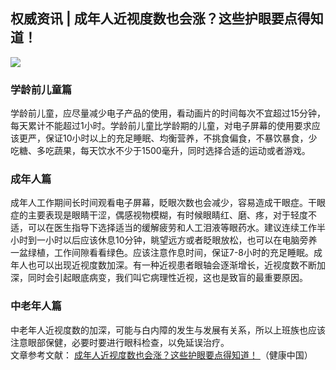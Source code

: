 ## 权威资讯 | 成年人近视度数也会涨？这些护眼要点得知道！  
![](http://cdncms.v-keep.cn/wp-content/uploads/2020/05/timg-7.gif)  
### 学龄前儿童篇  
学龄前儿童，应尽量减少电子产品的使用，看动画片的时间每次不宜超过15分钟，每天累计不能超过1小时。学龄前儿童比学龄期的儿童，对电子屏幕的使用要求应该更严，保证10小时以上的充足睡眠、均衡营养，不挑食偏食，不暴饮暴食，少吃糖、多吃蔬果，每天饮水不少于1500毫升，同时选择合适的运动或者游戏。  
### 成年人篇  
成年人工作期间长时间观看电子屏幕，眨眼次数也会减少，容易造成干眼症。干眼症的主要表现是眼睛干涩，偶感视物模糊，有时候眼睛红、磨、疼，对于轻度不适，可以在医生指导下选择适当的缓解疲劳和人工泪液等眼药水。建议连续工作半小时到一小时以后应该休息10分钟，眺望远方或者眨眼放松，也可以在电脑旁养一盆绿植，工作间隙看看绿色。应该注意作息时间，保证7-8小时的充足睡眠。成年人也可以出现近视度数加深。有一种近视患者眼轴会逐渐增长，近视度数不断加深，同时会引起眼底病变，我们叫它病理性近视，这也是致盲的最重要原因。  
### 中老年人篇  
中老年人近视度数的加深，可能与白内障的发生与发展有关系，所以上班族也应该注意眼部保健，必要时要进行眼科检查，以免延误治疗。  
文章参考文献： <a href="http://www.qlwb.com.cn/detail/12193102">成年人近视度数也会涨？这些护眼要点得知道！ </a>（健康中国）  

